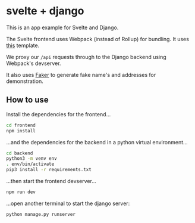 # svelte + django

This is an app example for Svelte and Django.

The Svelte frontend uses Webpack (instead of Rollup) for bundling. It uses [this](https://github.com/sveltejs/template-webpack) template.

We proxy our `/api` requests through to the Django backend using Webpack's devserver.

It also uses [Faker](https://github.com/joke2k/faker) to generate fake name's and addresses for demonstration.

## How to use

Install the dependencies for the frontend...

```bash
cd frontend
npm install
```

...and the dependencies for the backend in a python virtual environment...

```bash
cd backend
python3 -m venv env
. env/bin/activate
pip3 install -r requirements.txt
```

...then start the frontend devserver...

```bash
npm run dev
```

...open another terminal to start the django server:

```bash
python manage.py runserver
```
